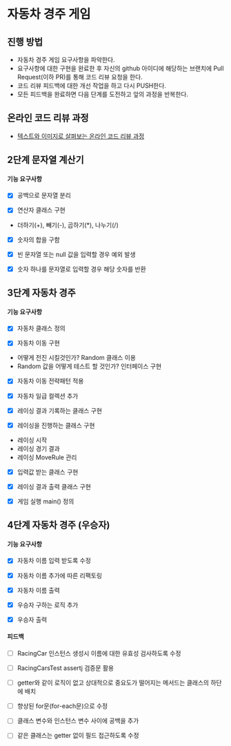 # 자동차 경주 게임
## 진행 방법
* 자동차 경주 게임 요구사항을 파악한다.
* 요구사항에 대한 구현을 완료한 후 자신의 github 아이디에 해당하는 브랜치에 Pull Request(이하 PR)를 통해 코드 리뷰 요청을 한다.
* 코드 리뷰 피드백에 대한 개선 작업을 하고 다시 PUSH한다.
* 모든 피드백을 완료하면 다음 단계를 도전하고 앞의 과정을 반복한다.

## 온라인 코드 리뷰 과정
* [텍스트와 이미지로 살펴보는 온라인 코드 리뷰 과정](https://github.com/next-step/nextstep-docs/tree/master/codereview)


## 2단계 문자열 계산기
#### 기능 요구사항

- [X] 공백으로 문자열 분리

- [X] 연산자 클래스 구현 
* 더하기(+), 빼기(-), 곱하기(*), 나누기(/)

- [X] 숫자의 합을 구함

- [X] 빈 문자열 또는 null 값을 입력할 경우 예외 발생
- [X] 숫자 하나를 문자열로 입력할 경우 해당 숫자를 반환


## 3단계 자동차 경주
#### 기능 요구사항

- [X] 자동차 클래스 정의

- [X] 자동차 이동 구현
* 어떻게 전진 시킬것인가? Random 클래스 이용
* Random 값을 어떻게 테스트 할 것인가? 인터페이스 구현

- [X] 자동차 이동 전략패턴 적용

- [X] 자동차 일급 컬렉션 추가

- [X] 레이싱 결과 기록하는 클래스 구현

- [X] 레이싱을 진행하는 클래스 구현
* 레이싱 시작
* 레이싱 경기 결과
* 레이싱 MoveRule 관리

- [X] 입력값 받는 클래스 구현

- [X] 레이싱 결과 출력 클래스 구현

- [X] 게임 실행 main() 정의


## 4단계 자동차 경주 (우승자)
#### 기능 요구사항

- [X] 자동차 이름 입력 받도록 수정

- [X] 자동차 이름 추가에 따른 리팩토링

- [X] 자동차 이름 출력

- [X] 우승자 구하는 로직 추가

- [X] 우승자 출력

#### 피드백

- [ ] RacingCar 인스턴스 생성시 이름에 대한 유효성 검사하도록 수정

- [ ] RacingCarsTest assertj 검증문 활용

- [ ] getter와 같이 로직이 없고 상대적으로 중요도가 떨어지는 메서드는 클래스의 하단에 배치

- [ ] 향상된 for문(for-each문)으로 수정

- [ ] 클래스 변수와 인스턴스 변수 사이에 공백을 추가

- [ ] 같은 클래스는 getter 없이 필드 접근하도록 수정